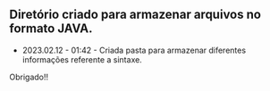## Diretório criado para armazenar arquivos no formato JAVA.

- 2023.02.12 - 01:42 - Criada pasta para armazenar diferentes informações referente a sintaxe.

Obrigado!!
